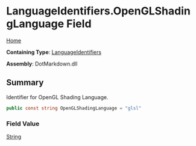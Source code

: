 # LanguageIdentifiers\.OpenGLShadingLanguage Field

[Home](../../../README.md)

**Containing Type**: [LanguageIdentifiers](../README.md)

**Assembly**: DotMarkdown\.dll

## Summary

Identifier for OpenGL Shading Language\.

```csharp
public const string OpenGLShadingLanguage = "glsl"
```

### Field Value

[String](https://docs.microsoft.com/en-us/dotnet/api/system.string)

